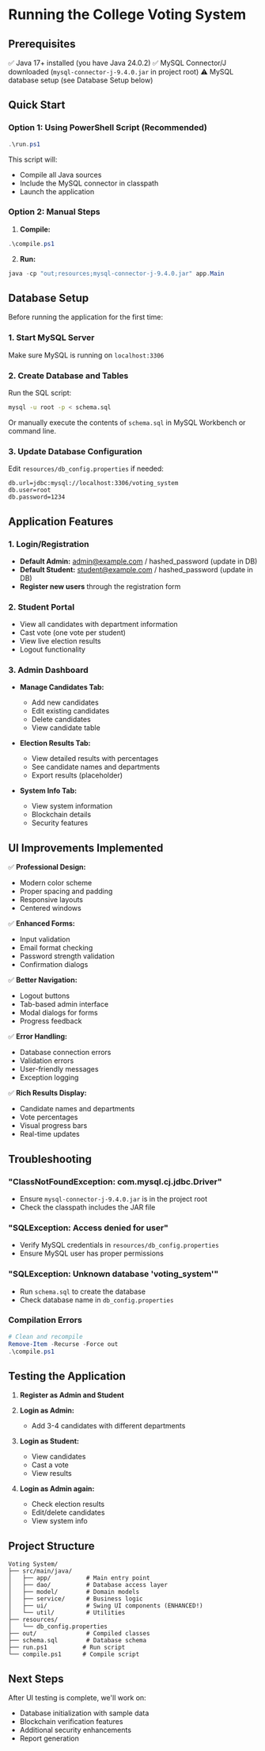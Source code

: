 # Running the College Voting System

## Prerequisites

✅ Java 17+ installed (you have Java 24.0.2)
✅ MySQL Connector/J downloaded (`mysql-connector-j-9.4.0.jar` in project root)
⚠️ MySQL database setup (see Database Setup below)

## Quick Start

### Option 1: Using PowerShell Script (Recommended)

```powershell
.\run.ps1
```

This script will:
- Compile all Java sources
- Include the MySQL connector in classpath
- Launch the application

### Option 2: Manual Steps

1. **Compile:**
```powershell
.\compile.ps1
```

2. **Run:**
```powershell
java -cp "out;resources;mysql-connector-j-9.4.0.jar" app.Main
```

## Database Setup

Before running the application for the first time:

### 1. Start MySQL Server
Make sure MySQL is running on `localhost:3306`

### 2. Create Database and Tables
Run the SQL script:

```bash
mysql -u root -p < schema.sql
```

Or manually execute the contents of `schema.sql` in MySQL Workbench or command line.

### 3. Update Database Configuration
Edit `resources/db_config.properties` if needed:

```properties
db.url=jdbc:mysql://localhost:3306/voting_system
db.user=root
db.password=1234
```

## Application Features

### 1. Login/Registration
- **Default Admin:** admin@example.com / hashed_password (update in DB)
- **Default Student:** student@example.com / hashed_password (update in DB)
- **Register new users** through the registration form

### 2. Student Portal
- View all candidates with department information
- Cast vote (one vote per student)
- View live election results
- Logout functionality

### 3. Admin Dashboard
- **Manage Candidates Tab:**
  - Add new candidates
  - Edit existing candidates
  - Delete candidates
  - View candidate table
  
- **Election Results Tab:**
  - View detailed results with percentages
  - See candidate names and departments
  - Export results (placeholder)
  
- **System Info Tab:**
  - View system information
  - Blockchain details
  - Security features

## UI Improvements Implemented

✅ **Professional Design:**
- Modern color scheme
- Proper spacing and padding
- Responsive layouts
- Centered windows

✅ **Enhanced Forms:**
- Input validation
- Email format checking
- Password strength validation
- Confirmation dialogs

✅ **Better Navigation:**
- Logout buttons
- Tab-based admin interface
- Modal dialogs for forms
- Progress feedback

✅ **Error Handling:**
- Database connection errors
- Validation errors
- User-friendly messages
- Exception logging

✅ **Rich Results Display:**
- Candidate names and departments
- Vote percentages
- Visual progress bars
- Real-time updates

## Troubleshooting

### "ClassNotFoundException: com.mysql.cj.jdbc.Driver"
- Ensure `mysql-connector-j-9.4.0.jar` is in the project root
- Check the classpath includes the JAR file

### "SQLException: Access denied for user"
- Verify MySQL credentials in `resources/db_config.properties`
- Ensure MySQL user has proper permissions

### "SQLException: Unknown database 'voting_system'"
- Run `schema.sql` to create the database
- Check database name in `db_config.properties`

### Compilation Errors
```powershell
# Clean and recompile
Remove-Item -Recurse -Force out
.\compile.ps1
```

## Testing the Application

1. **Register as Admin and Student**
2. **Login as Admin:**
   - Add 3-4 candidates with different departments
   
3. **Login as Student:**
   - View candidates
   - Cast a vote
   - View results

4. **Login as Admin again:**
   - Check election results
   - Edit/delete candidates
   - View system info

## Project Structure

```
Voting System/
├── src/main/java/
│   ├── app/          # Main entry point
│   ├── dao/          # Database access layer
│   ├── model/        # Domain models
│   ├── service/      # Business logic
│   ├── ui/           # Swing UI components (ENHANCED!)
│   └── util/         # Utilities
├── resources/
│   └── db_config.properties
├── out/              # Compiled classes
├── schema.sql        # Database schema
├── run.ps1          # Run script
└── compile.ps1      # Compile script
```

## Next Steps

After UI testing is complete, we'll work on:
- Database initialization with sample data
- Blockchain verification features
- Additional security enhancements
- Report generation
